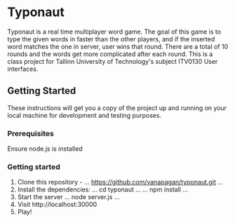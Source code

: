 # Typonaut

Typonaut is a real time multiplayer word game. The goal of this game is to type the given words in faster than the other players, and if the inserted word matches the one in server, user wins that round.
There are a total of 10 rounds and the words get more complicated after each round.
This is a class project for Tallinn University of Technology's subject ITV0130 User interfaces.

## Getting Started

These instructions will get you a copy of the project up and running on your local machine for development and testing purposes.

### Prerequisites

Ensure node.js is installed

### Getting started

1. Clone this repository - 
... 
https://github.com/vanapagan/typonaut.git 
...
2. Install the dependencies:
...
cd typonaut
...
...
npm install
...
3. Start the server 
...
node server.js
...
4. Visit http://localhost:30000
5. Play!
